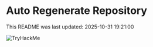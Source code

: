 # Auto Regenerate Repository

This README was last updated: 2025-10-31 19:21:00

 ![TryHackMe](https://tryhackme.com/badge/533634)